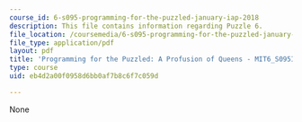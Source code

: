 ```yaml
---
course_id: 6-s095-programming-for-the-puzzled-january-iap-2018
description: This file contains information regarding Puzzle 6.
file_location: /coursemedia/6-s095-programming-for-the-puzzled-january-iap-2018/eb4d2a00f0958d6bb0af7b8c6f7c059d_MIT6_S095IAP18_Puzzle_6.pdf
file_type: application/pdf
layout: pdf
title: 'Programming for the Puzzled: A Profusion of Queens - MIT6_S095IAP18_Puzzle_6.pdf'
type: course
uid: eb4d2a00f0958d6bb0af7b8c6f7c059d

---
```

None